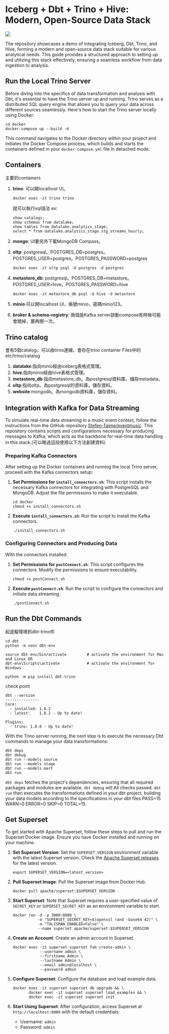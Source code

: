 
# Iceberg + Dbt + Trino + Hive: Modern, Open-Source Data Stack

![](https://cdn-images-1.medium.com/max/3086/1*Hg-ZHsBd_yJ54legC570oA.png)


The repository showcases a demo of integrating Iceberg, Dbt, Trino, and Hive, forming a modern and open-source data stack suitable for various analytical needs. This guide provides a structured approach to setting up and utilizing this stack effectively, ensuring a seamless workflow from data ingestion to analysis.

## Run the Local Trino Server

Before diving into the specifics of data transformation and analysis with Dbt, it's essential to have the Trino server up and running. Trino serves as a distributed SQL query engine that allows you to query your data across different sources seamlessly. Here's how to start the Trino server locally using Docker:


```
cd docker
docker-compose up --build -d
```

This command navigates to the Docker directory within your project and initiates the Docker Compose process, which builds and starts the containers defined in your `docker-compose.yml` file in detached mode.

## Containers

主要的containers
1. **trino**: 可以開localhost UI。
   ```
   docker exec -it trino trino
   ```
   就可以執行sql語法 ex:
   ```
   show catalogs;
   show schemas from datalake;
   show tables from datalake.analytics_stage;
   select * from datalake.analytics_stage.stg_streams_hourly;
   ```
2. **mongo**: UI要另外下載MongoDB Compass。
3. **oltp**: postgresql。POSTGRES_DB=postgres。POSTGRES_USER=postgres。POSTGRES_PASSWORD=postgres
   ```
   docker exec -it oltp psql -U postgres -d postgres
   ```

4. **metastore_db**: postgresql。POSTGRES_DB=metastore。POSTGRES_USER=hive。POSTGRES_PASSWORD=hive
   ```
   docker exec -it metastore_db psql -U hive -d metastore
   ```

5. **minio**:可以開localhost UI，帳號minio，密碼minio123。
6. **broker & schema-registry**: 兩個是Kafka server啟動compose有時候可能會關掉，要再開一次。

## Trino catalog

會有5個catalog，可以由tirno連線。會存在trino container Files中的etc/trino/catalog
1. **datalake**:指向minio經由iceberg表格式管理。
2. **hive**:指向minio經由hive表格式管理。
3. **metastore_db**:指向metastore_db。為postgresql資料庫。儲存metadata。
4. **oltp**:指向oltp。為postgresql的資料庫，儲存資料。
5. **website**:mongodb。為mongodb資料庫，儲存資料。


## Integration with Kafka for Data Streaming

To simulate real-time data streaming in a music event context, follow the instructions from the GitHub repository [Stefen-Taime/eventmusic](https://github.com/Stefen-Taime/eventmusic.git). This repository contains scripts and configurations necessary for producing messages to Kafka, which acts as the backbone for real-time data handling in this stack.(可以略過這段使用以下方法創建資料)

### Preparing Kafka Connectors

After setting up the Docker containers and running the local Trino server, proceed with the Kafka connectors setup:
   
1. **Set Permissions for `install_connectors.sh`**: This script installs the necessary Kafka connectors for integrating with PostgreSQL and MongoDB. Adjust the file permissions to make it executable.
   ```
   cd docker
   chmod +x install_connectors.sh
   ```
   
2. **Execute `install_connectors.sh`**: Run the script to install the Kafka connectors.
   ```
   ./install_connectors.sh
   ```

### Configuring Connectors and Producing Data

With the connectors installed:

1. **Set Permissions for `postConnect.sh`**: This script configures the connectors. Modify the permissions to ensure executability.
   ```
   chmod +x postConnect.sh
   ```
   
2. **Execute `postConnect.sh`**: Run the script to configure the connectors and initiate data streaming.
   ```
   ./postConnect.sh
   ```

## Run the Dbt Commands

起虛擬環境抓dbt-trino件
```
cd dbt
python -m venv dbt-env  

source dbt-env/bin/activate         # activate the environment for Mac and Linux OR
dbt-env\Scripts\activate            # activate the environment for Windows

python -m pip install dbt-trino
```

check point
```
dbt --version
---------------
Core:
  - installed: 1.8.2
  - latest:    1.8.2 - Up to date!

Plugins:
  - trino: 1.8.0 - Up to date!
```

With the Trino server running, the next step is to execute the necessary Dbt commands to manage your data transformations:

```
dbt deps
dbt debug
dbt run --models source
dbt run --models stage
dbt run --models mart
dbt run
```

`dbt deps` fetches the project's dependencies, ensuring that all required packages and modules are available.
`dbt debug` will All checks passed.
`dbt run` then executes the transformations defined in your dbt project, building your data models according to the specifications in your dbt files.PASS=15 WARN=0 ERROR=0 SKIP=0 TOTAL=15.

## Get Superset

To get started with Apache Superset, follow these steps to pull and run the Superset Docker image. Ensure you have Docker installed and running on your machine.

1. **Set Superset Version**:
   Set the `SUPERSET_VERSION` environment variable with the latest Superset version. Check the [Apache Superset releases](https://github.com/apache/superset/releases) for the latest version.
   ```
   export SUPERSET_VERSION=<latest_version>
   ```

2. **Pull Superset Image**:
   Pull the Superset image from Docker Hub.
   ```
   docker pull apache/superset:$SUPERSET_VERSION
   ```

3. **Start Superset**:
   Note that Superset requires a user-specified value of `SECRET_KEY` or `SUPERSET_SECRET_KEY` as an environment variable to start.
   ```
   docker run -d -p 3000:8088 \
              -e "SUPERSET_SECRET_KEY=$(openssl rand -base64 42)" \
              -e "TALISMAN_ENABLED=False" \
              --name superset apache/superset:$SUPERSET_VERSION
   ```

4. **Create an Account**:
   Create an admin account in Superset.
   ```
   docker exec -it superset superset fab create-admin \
               --username admin \
               --firstname Admin \
               --lastname Admin \
               --email admin@localhost \
               --password admin
   ```

5. **Configure Superset**:
   Configure the database and load example data.
   ```
   docker exec -it superset superset db upgrade && \
          docker exec -it superset superset load_examples && \
          docker exec -it superset superset init
   ```
   
6. **Start Using Superset**:
   After configuration, access Superset at `http://localhost:8080` with the default credentials:
   - Username: `admin`
   - Password: `admin`
